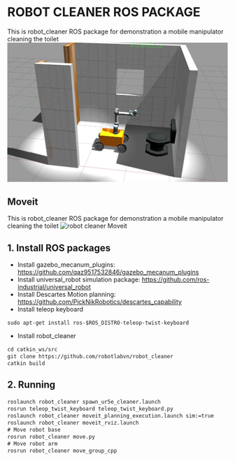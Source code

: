 # ROBOT CLEANER ROS PACKAGE
This is robot_cleaner ROS package for demonstration a mobile manipulator cleaning the toilet
![robot cleaner](./fig/robot_cleaner_01.png)

## Moveit
This is robot_cleaner ROS package for demonstration a mobile manipulator cleaning the toilet
![robot cleaner Moveit](./fig/robot_cleaner_02.png)

## 1. Install ROS packages
-  Install gazebo_mecanum_plugins: https://github.com/qaz9517532846/gazebo_mecanum_plugins
- Install universal_robot simulation package: https://github.com/ros-industrial/universal_robot
- Install Descartes Motion planning: https://github.com/PickNikRobotics/descartes_capability
- Install teleop keyboard 
```
sudo apt-get install ros-$ROS_DISTRO-teleop-twist-keyboard
```

- Install robot_cleaner
```
cd catkin_ws/src
git clone https://github.com/robotlabvn/robot_cleaner
catkin build
```

## 2. Running 
```
roslaunch robot_cleaner spawn_ur5e_cleaner.launch
rosrun teleop_twist_keyboard teleop_twist_keyboard.py 
roslaunch robot_cleaner moveit_planning_execution.launch sim:=true
roslaunch robot_cleaner moveit_rviz.launch
# Move robot base
rosrun robot_cleaner move.py
# Move robot arm
rosrun robot_cleaner move_group_cpp
```

